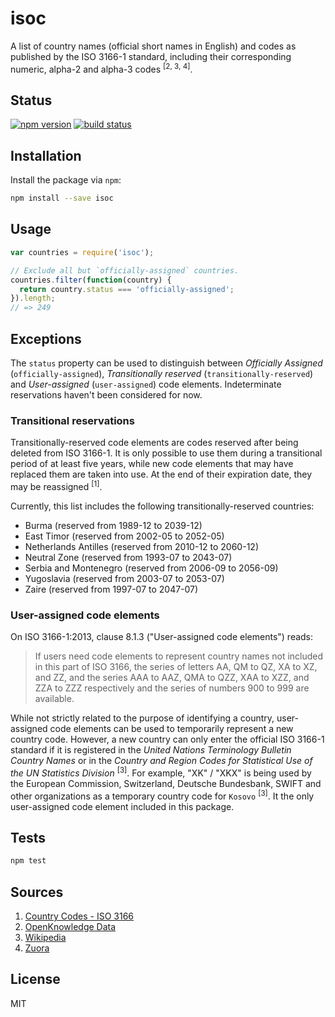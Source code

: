
# isoc

A list of country names (official short names in English) and codes as published by the ISO 3166-1 standard, including their corresponding numeric, alpha-2 and alpha-3 codes <sup>[2, 3, 4]</sup>.

## Status

[![npm version][npm-image]][npm-url]
[![build status][travis-image]][travis-url]

## Installation

Install the package via `npm`:

```sh
npm install --save isoc
```

## Usage

```js
var countries = require('isoc');

// Exclude all but `officially-assigned` countries.
countries.filter(function(country) {
  return country.status === 'officially-assigned';
}).length;
// => 249
```

## Exceptions

The `status` property can be used to distinguish between *Officially Assigned* (`officially-assigned`), *Transitionally reserved* (`transitionally-reserved`) and *User-assigned* (`user-assigned`) code elements. Indeterminate reservations haven't been considered for now.

### Transitional reservations

Transitionally-reserved code elements are codes reserved after being deleted from ISO 3166-1. It is only possible to use them during a transitional period of at least five years, while new code elements that may have replaced them are taken into use. At the end of their expiration date, they may be reassigned <sup>[1]</sup>.

Currently, this list includes the following transitionally-reserved countries:

* Burma (reserved from 1989-12 to 2039-12)
* East Timor (reserved from 2002-05 to 2052-05)
* Netherlands Antilles (reserved from 2010-12 to 2060-12)
* Neutral Zone (reserved from 1993-07 to 2043-07)
* Serbia and Montenegro (reserved from 2006-09 to 2056-09)
* Yugoslavia (reserved from 2003-07 to 2053-07)
* Zaire (reserved from 1997-07 to 2047-07)

### User-assigned code elements

On ISO 3166-1:2013, clause 8.1.3 ("User-assigned code elements") reads:

   > If users need code elements to represent country names not included
    in this part of ISO 3166, the series of letters AA, QM to QZ, XA to
    XZ, and ZZ, and the series AAA to AAZ, QMA to QZZ, XAA to XZZ, and
    ZZA to ZZZ respectively and the series of numbers 900 to 999 are
    available.

While not strictly related to the purpose of identifying a country, user-assigned code elements can be used to temporarily represent a new country code. However, a new country can only enter the official ISO 3166-1 standard if it is registered in the *United Nations Terminology Bulletin Country Names* or in the *Country and Region Codes for Statistical Use of the UN Statistics Division* <sup>[3]</sup>.
For example, "XK" / "XKX" is being used by the European Commission, Switzerland, Deutsche Bundesbank, SWIFT and other organizations as a temporary country code for `Kosovo` <sup>[3]</sup>. It the only user-assigned code element included in this package.

## Tests

```sh
npm test
```

## Sources

1. [Country Codes - ISO 3166](http://www.iso.org/iso/home/standards/country_codes.htm)
1. [OpenKnowledge Data](http://data.okfn.org/data/core/country-list/r/data.json)
1. [Wikipedia](http://en.wikipedia.org/wiki/ISO_3166-1)
1. [Zuora](https://knowledgecenter.zuora.com/BC_Developers/SOAP_API/J_Country%2C_State%2C_and_Province_Codes/A_Country_Names_and_Their_ISO_Codes)

## License

MIT

[npm-image]: https://img.shields.io/npm/v/isoc.svg?style=flat-square
[npm-url]: https://npmjs.org/package/isoc
[travis-image]: https://img.shields.io/travis/seegno/isoc.svg?style=flat-square
[travis-url]: https://travis-ci.org/seegno/isoc

